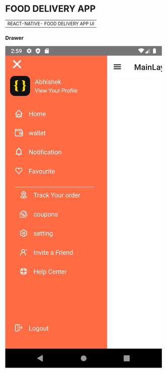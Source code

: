 # FOOD DELIVERY APP
<table>
<tr>
<td>
  REACT-NATIVE-  FOOD DELIVERY APP UI
</td>
</tr>
</table>

### Drawer

![](./images/Drawer.png)

